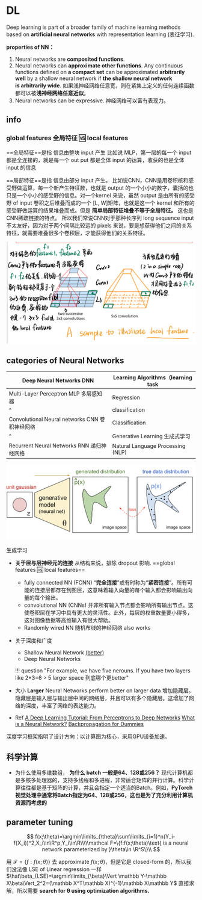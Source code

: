 # DL

Deep learning is part of a broader family of machine learning methods based on **artificial neural networks** with representation learning (表征学习).

**properties of NN：**

1. Neural networks are **composited functions**.
2. Neural networks can **approximate other functions**.
Any continuous functions defined on **a compact set** can be approximated **arbitrarily well** by a shallow neural network if **the shallow neural network is arbitrarily wide**. 如果浅神经网络任意宽，则在紧集上定义的任何连续函数都可以被**浅神经网络任意近似**。
3. Neural networks can be expressive. 神经网络可以富有表现力。

## info

### global features 全局特征 🆚 local features

==全局特征==是指 信息由整块 input 产生
比如说 MLP，第一层的每一个 input 都是全连接的，就是每一个 out put 都是全体 input 的运算，收获的也是全体 input 的信息

==局部特征==是指 信息由部分 input 产生。 比如说CNN，CNN是用卷积核和感受野做运算，每一个新产生特征数，也就是 output 的一个小小的数字，囊括的也只是一个小小的感受野的信息。对一个kernel 来说，虽然 output 是由所有的感受野 of input 卷积之后堆叠而成的一个 [L, W]矩阵，也就是这一个 kernel 和所有的感受野做运算的结果堆叠而成。但是 **简单局部特征堆叠不等于全局特征。** 这也是CNN稀疏链接的特点。
所以我们常说CNN对于那种长序列 long sequence input 不太友好，因为对于两个间隔比较远的 pixels 来说，要是想获得他们之间的关系特征，就需要堆叠很多个卷积层，才能获得他们的关系特征。

![](./pics/CNN_25.jpeg)

## categories of Neural Networks

| Deep Neural Networks DNN | Learning Algorithms（learning task |
| --- | --- |
| Multi-Layer Perceptron MLP 多层感知器  | Regression|
|^| classification |
| Convolutional Neural networks CNN 卷积神经网络 | Classification|
|^|Generative Learning 生成式学习 |
| Recurrent Neural Networks RNN 递归神经网络 | Natural Language Processing (NLP) |

<div class=pic1>
  <img src="./pics/DL_1.png", alt="dl", class=AUTO>
  <p>生成学习</p>
</div>

- **关于层与层神经元的连接**
  从结构来说，排除 dropout 影响. ==global features  🆚 local features==
    - fully connected NN (FCNN)
    “**完全连接**”或有时称为“**紧密连接**”。所有可能的连接层都存在到图层，这意味着输入向量的每个输入都会影响输出向量的每个输出。
    - convolutional NN (CNNs)
    并非所有输入节点都会影响所有输出节点。这使卷积层在学习中具有更大的灵活性。此外，每层的权重数量要小得多，这对图像数据等高维输入有很大帮助。
    - Randomly wired NN
    随机布线的神经网络 also works

- 关于深度和广度
    - Shallow Neural Network <u>(better)</u>
    - Deep Neural Networks

    !!! question "For example, we have five nerouns. If you have two layers like 2*3=6 > 5 larger space 到底哪个更better"
- 大小
    **Larger** Neural Networks perform better on larger data
    增加隐藏层。隐藏层是输入层与输出层中间的网络层，并且可以有多个隐藏层。这增加了网络的深度，丰富了网络的表达能力。

- Ref
  [A Deep Learning Tutorial: From Perceptrons to Deep Networks]
  [What is a Neural Network?]
  [Backpropagation for Dummies]

[What is a Neural Network?]: https://www.tibco.com/reference-center/what-is-a-neural-network

[Backpropagation for Dummies]: https://medium.com/analytics-vidhya/backpropagation-for-dummies-e069410fa585

[A Deep Learning Tutorial: From Perceptrons to Deep Networks]: https://www.toptal.com/machine-learning/an-introduction-to-deep-learning-from-perceptrons-to-deep-networks

深度学习框架指明了设计方向：以计算图为核心，采用GPU设备加速。

## 科学计算

- 为什么使用多维数组， **为什么 batch 一般是64、128或256？**
现代计算机都是多核多处理器的，支持多线程和多进程，非常适合矩阵的并行计算。科学计算往往都是基于矩阵的计算，并且会指定一个适当的Batch。例如，**PyTorch视觉处理中通常将Batch指定为64、128或256，这也是为了充分利用计算机资源而考虑的**

## parameter tuning

$$
f(x;\theta)=\argmin\limits_{\theta}\sum\limits_{i=1}^n(Y_i-f(X_i))^2,X_i\in\R^p,Y_i\in\R\\\\\mathcal F=\{f:f(x;\theta)\text{ is a neural network parameterized by }\theta\in \R^S\}\\
$$

用 $\mathcal F=\{f:f(x;\theta) \}$ 去 approximate $f(x;\theta)$，但是它是 closed-form 的，所以我们没法像 LSE of Linear regression 一样 $\hat\beta_{LSE}=\argmin\limits_{\beta}\Vert \mathbb Y-\mathbb X\beta\Vert_2^2=(\mathbb X^T\mathbb X)^{-1}\mathbb X\mathbb Y$ 直接求解，所以需要 **search for θ using optimization algorithms.**
